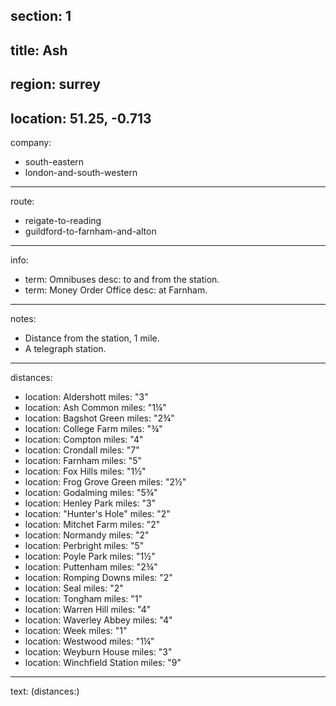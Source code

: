 section: 1
----
title: Ash
----
region: surrey
----
location: 51.25, -0.713
----
company:
- south-eastern
- london-and-south-western
----
route:
- reigate-to-reading
- guildford-to-farnham-and-alton
----
info:
- term: Omnibuses
  desc: to and from the station.
- term: Money Order Office
  desc: at Farnham.
----
notes:
- Distance from the station, 1 mile.
- A telegraph station.
----
distances:
- location: Aldershott
  miles: "3"
- location: Ash Common
  miles: "1¼"
- location: Bagshot Green
  miles: "2¾"
- location: College Farm
  miles: "¾"
- location: Compton
  miles: "4"
- location: Crondall
  miles: "7"
- location: Farnham
  miles: "5"
- location: Fox Hills
  miles: "1½"
- location: Frog Grove Green
  miles: "2½"
- location: Godalming
  miles: "5¾"
- location: Henley Park
  miles: "3"
- location: "Hunter's Hole"
  miles: "2"
- location: Mitchet Farm
  miles: "2"
- location: Normandy
  miles: "2"
- location: Perbright
  miles: "5"
- location: Poyle Park
  miles: "1½"
- location: Puttenham
  miles: "2¾"
- location: Romping Downs
  miles: "2"
- location: Seal
  miles: "2"
- location: Tongham
  miles: "1"
- location: Warren Hill
  miles: "4"
- location: Waverley Abbey
  miles: "4"
- location: Week
  miles: "1"
- location: Westwood
  miles: "1¼"
- location: Weyburn House
  miles: "3"
- location: Winchfield Station
  miles: "9"
----
text: (distances:)
